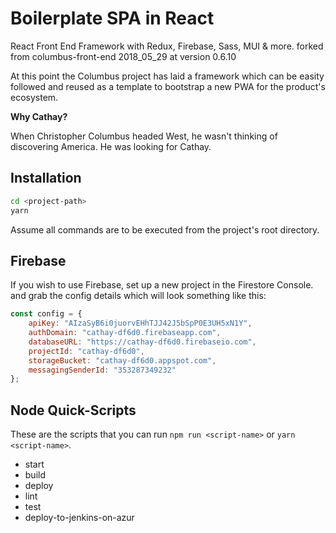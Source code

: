 # Boilerplate SPA in React

React Front End Framework with Redux, Firebase, Sass, MUI & more. forked from columbus-front-end 2018_05_29 at version 0.6.10

At this point the Columbus project has laid a framework which can be easity followed and reused as a template to bootstrap a new PWA for the product's ecosystem.

__Why Cathay?__

When Christopher Columbus headed West, he wasn't thinking of discovering America. 
He was looking for Cathay.

## Installation

```bash
cd <project-path>
yarn
```
Assume all commands are to be executed from the project's root directory.

## Firebase

If you wish to use Firebase, set up a new project in the Firestore Console. and grab the config details which will look something like this:

```javascript
const config = {
	apiKey: "AIzaSyB6i0juorvEHhTJJ42J5bSpP0E3UH5xN1Y",
	authDomain: "cathay-df6d0.firebaseapp.com",
	databaseURL: "https://cathay-df6d0.firebaseio.com",
	projectId: "cathay-df6d0",
	storageBucket: "cathay-df6d0.appspot.com",
	messagingSenderId: "353287349232"
};
```

## Node Quick-Scripts

These are the scripts that you can run  `npm run <script-name>` or `yarn <script-name>`.

- start
- build
- deploy
- lint
- test
- deploy-to-jenkins-on-azur
